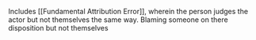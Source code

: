 Includes [[Fundamental Attribution Error]], wherein the person judges the actor but not themselves the same way. Blaming someone on there disposition but not themselves